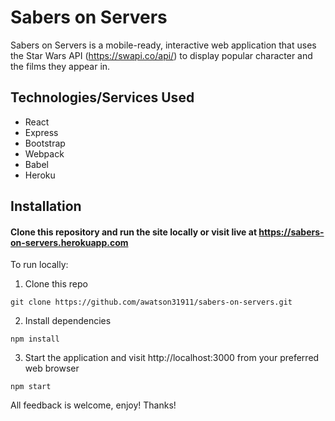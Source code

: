 # Sabers on Servers
Sabers on Servers is a mobile-ready, interactive web application that uses the Star Wars API (https://swapi.co/api/) to display popular character and the films they appear in. 

## Technologies/Services Used
- React
- Express
- Bootstrap
- Webpack
- Babel
- Heroku

## Installation
#### Clone this repository and run the site locally or visit live at https://sabers-on-servers.herokuapp.com

To run locally:
1) Clone this repo
```node
git clone https://github.com/awatson31911/sabers-on-servers.git
```
2) Install dependencies
```node
npm install
```
3) Start the application and visit http://localhost:3000 from your preferred web browser
```node
npm start
```

All feedback is welcome, enjoy! Thanks!
